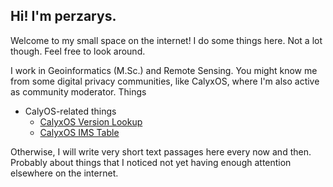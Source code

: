 ## Hi! I'm perzarys. 

Welcome to my small space on the internet! I do some things here. Not a lot though. Feel free to look around.

I work in Geoinformatics (M.Sc.) and Remote Sensing. You might know me from some digital privacy communities, like CalyxOS, where I'm also active as community moderator.
Things

- CalyOS-related things
    - [CalyxOS Version Lookup](https://perzarys.github.io/calyxos-version-lookup/)
    - [CalyxOS IMS Table](https://gist.github.com/perzarys/e97c1a19798e9b80ecdd5397b192e018)

Otherwise, I will write very short text passages here every now and then. Probably about things that I noticed not yet having enough attention elsewhere on the internet.